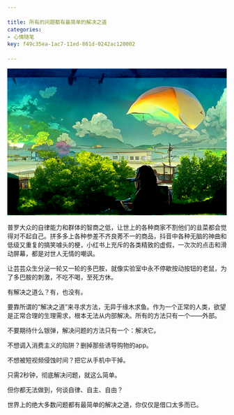 ```yaml
---

title: 所有的问题都有最简单的解决之道
categories:
- 心情随笔
key: f49c35ea-1ac7-11ed-861d-0242ac120002

---
```


![This is the way](/images/2022081301.png)

普罗大众的自律能力和群体的智商之低，让世上的各种商家不割他们的韭菜都会觉得对不起自己。拼多多上各种参差不齐良莠不一的商品，抖音中各种无脑的神曲和低级又重复的搞笑噱头的梗，小红书上充斥的各类精致的虚假，一次次的点击和滑动屏幕，都是对世人无情的嘲讽。

让芸芸众生分泌一轮又一轮的多巴胺，就像实验室中永不停歇按动按钮的老鼠，为了多巴胺的刺激，不吃不喝，至死方休。

有解决之道么？有，也没有。

要靠所谓的“解决之道”来寻求方法，无异于缘木求鱼。作为一个正常的人类，欲望是正常合理的生理需求，根本无法从内部解决。所有的方法只有一个——外部。

不要期待什么银弹，解决问题的方法只有一个：解决它。

不想调入消费主义的陷阱？删掉那些诱导购物的app。

不想被短视频侵蚀时间？把它从手机中干掉。

只需2秒钟，彻底解决问题，就这么简单。

但你都无法做到，何谈自律、自主、自由？

世界上的绝大多数问题都有最简单的解决之道，你仅仅是借口太多而已。

